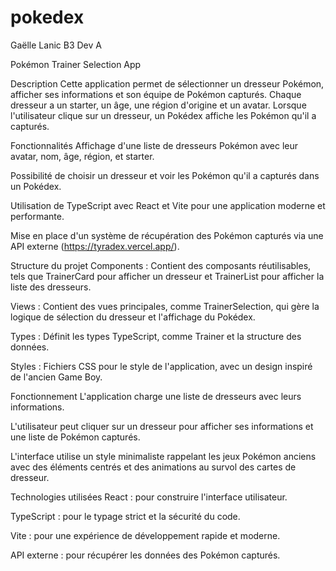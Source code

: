 # pokedex
Gaëlle Lanic
B3 Dev A

Pokémon Trainer Selection App

Description
Cette application permet de sélectionner un dresseur Pokémon, afficher ses informations et son équipe de Pokémon capturés. Chaque dresseur a un starter, un âge, une région d'origine et un avatar. Lorsque l'utilisateur clique sur un dresseur, un Pokédex affiche les Pokémon qu'il a capturés.

Fonctionnalités
Affichage d'une liste de dresseurs Pokémon avec leur avatar, nom, âge, région, et starter.

Possibilité de choisir un dresseur et voir les Pokémon qu'il a capturés dans un Pokédex.

Utilisation de TypeScript avec React et Vite pour une application moderne et performante.

Mise en place d'un système de récupération des Pokémon capturés via une API externe (https://tyradex.vercel.app/).

Structure du projet
Components : Contient des composants réutilisables, tels que TrainerCard pour afficher un dresseur et TrainerList pour afficher la liste des dresseurs.

Views : Contient des vues principales, comme TrainerSelection, qui gère la logique de sélection du dresseur et l'affichage du Pokédex.

Types : Définit les types TypeScript, comme Trainer et la structure des données.

Styles : Fichiers CSS pour le style de l'application, avec un design inspiré de l'ancien Game Boy.

Fonctionnement
L'application charge une liste de dresseurs avec leurs informations.

L'utilisateur peut cliquer sur un dresseur pour afficher ses informations et une liste de Pokémon capturés.

L'interface utilise un style minimaliste rappelant les jeux Pokémon anciens avec des éléments centrés et des animations au survol des cartes de dresseur.

Technologies utilisées
React : pour construire l'interface utilisateur.

TypeScript : pour le typage strict et la sécurité du code.

Vite : pour une expérience de développement rapide et moderne.

API externe : pour récupérer les données des Pokémon capturés.